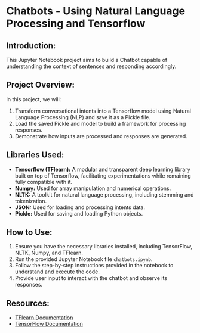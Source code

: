 
# Chatbots - Using Natural Language Processing and Tensorflow

## Introduction:
This Jupyter Notebook project aims to build a Chatbot capable of understanding the context of sentences and responding accordingly. 

## Project Overview:
In this project, we will:

1. Transform conversational intents into a Tensorflow model using Natural Language Processing (NLP) and save it as a Pickle file.
2. Load the saved Pickle and model to build a framework for processing responses.
3. Demonstrate how inputs are processed and responses are generated.

## Libraries Used:
- **Tensorflow (TFlearn):** A modular and transparent deep learning library built on top of Tensorflow, facilitating experimentations while remaining fully compatible with it.
- **Numpy:** Used for array manipulation and numerical operations.
- **NLTK:** A toolkit for natural language processing, including stemming and tokenization.
- **JSON:** Used for loading and processing intents data.
- **Pickle:** Used for saving and loading Python objects.

## How to Use:
1. Ensure you have the necessary libraries installed, including TensorFlow, NLTK, Numpy, and TFlearn.
2. Run the provided Jupyter Notebook file `chatbots.ipynb`.
3. Follow the step-by-step instructions provided in the notebook to understand and execute the code.
4. Provide user input to interact with the chatbot and observe its responses.

## Resources:
- [TFlearn Documentation](http://tflearn.org/)
- [TensorFlow Documentation](https://www.tensorflow.org/)
